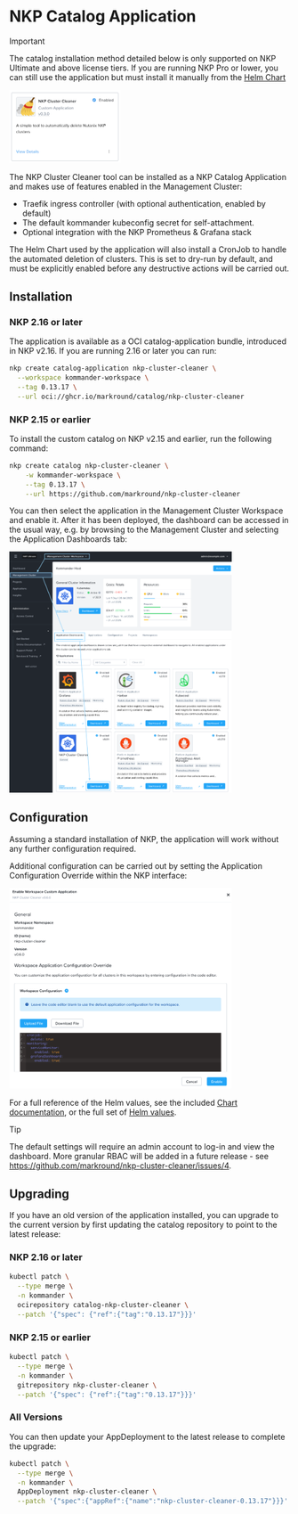 # NKP Catalog Application
> [!IMPORTANT]  
> The catalog installation method detailed below is only supported on NKP Ultimate and above license tiers. If you are running NKP Pro or lower, you can still use the application but must install it manually from the [Helm Chart](./helm.md)

<img src="/docs/catalog.png" width="200">

The NKP Cluster Cleaner tool can be installed as a NKP Catalog Application and makes use of features enabled in the Management Cluster:

- Traefik ingress controller (with optional authentication, enabled by default)
- The default kommander kubeconfig secret for self-attachment. 
- Optional integration with the NKP Prometheus & Grafana stack

The Helm Chart used by the application will also install a CronJob to handle the automated deletion of clusters. This is set to dry-run by default, and must be explicitly enabled before any destructive actions will be carried out.

## Installation

### NKP 2.16 or later

The application is available as a OCI catalog-application bundle, introduced in NKP v2.16. If you are running 2.16 or later you can run:

```bash
nkp create catalog-application nkp-cluster-cleaner \
  --workspace kommander-workspace \
  --tag 0.13.17 \
  --url oci://ghcr.io/markround/catalog/nkp-cluster-cleaner
```

### NKP 2.15 or earlier

To install the custom catalog on NKP v2.15 and earlier, run the following command:

```bash
nkp create catalog nkp-cluster-cleaner \
    -w kommander-workspace \
    --tag 0.13.17 \
    --url https://github.com/markround/nkp-cluster-cleaner
```

You can then select the application in the Management Cluster Workspace and enable it. After it has been deployed, the dashboard can be accessed in the usual way, e.g. by browsing to the Management Cluster and selecting the Application Dashboards tab:

<img src="/docs/dashboard.png" width="400">

## Configuration

Assuming a standard installation of NKP, the application will work without any further configuration required. 

Additional configuration can be carried out by setting the Application Configuration Override within the NKP interface:

<img src="/docs/config.png" width="400">

For a full reference of the Helm values, see the included [Chart documentation](helm.md#configuration), or the full set of [Helm values](/charts/nkp-cluster-cleaner/README.md). 


> [!TIP]
> The default settings will require an admin account to log-in and view the dashboard. More granular RBAC will be added in a future release - see https://github.com/markround/nkp-cluster-cleaner/issues/4.

## Upgrading

If you have an old version of the application installed, you can upgrade to the current version by first updating the catalog repository to point to the latest release:

### NKP 2.16 or later
```bash
kubectl patch \
  --type merge \
  -n kommander \
  ocirepository catalog-nkp-cluster-cleaner \
  --patch '{"spec": {"ref":{"tag":"0.13.17"}}}'
```

### NKP 2.15 or earlier
```bash
kubectl patch \
  --type merge \
  -n kommander \
  gitrepository nkp-cluster-cleaner \
  --patch '{"spec": {"ref":{"tag":"0.13.17"}}}'
```

### All Versions

You can then update your AppDeployment to the latest release to complete the upgrade:

```bash
kubectl patch \
  --type merge \
  -n kommander \
  AppDeployment nkp-cluster-cleaner \
  --patch '{"spec":{"appRef":{"name":"nkp-cluster-cleaner-0.13.17"}}}'
```

